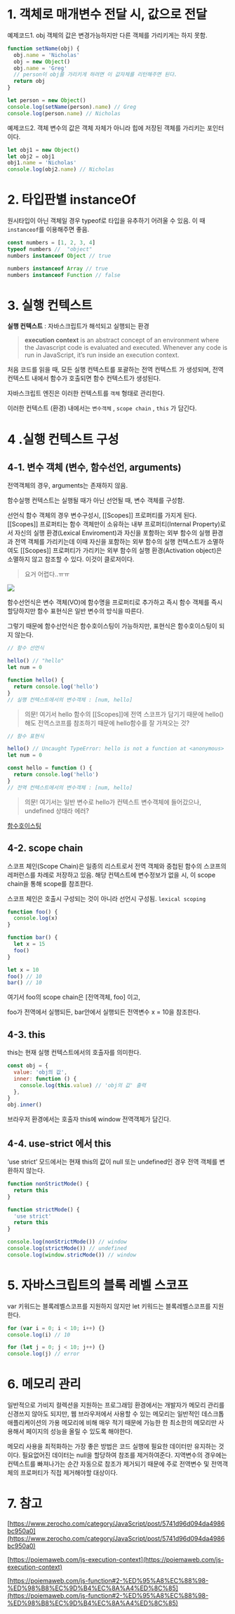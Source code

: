 # 1. 객체로 매개변수 전달 시, 값으로 전달

예제코드1. obj 객체의 값은 변경가능하지만 다른 객체를 가리키게는 하지 못함.

```js
function setName(obj) {
  obj.name = 'Nicholas'
  obj = new Object()
  obj.name = 'Greg'
  // person이 obj를 가리키게 하려면 이 값자체를 리턴해주면 된다.
  return obj
}

let person = new Object()
console.log(setName(person).name) // Greg
console.log(person.name) // Nicholas
```

예제코드2. 객체 변수의 값은 객체 자체가 아니라 힙에 저장된 객체를 가리키는 포인터이다.

```js
let obj1 = new Object()
let obj2 = obj1
obj1.name = 'Nicholas'
console.log(obj2.name) // Nicholas
```

# 2. 타입판별 instanceOf

원시타입이 아닌 객체일 경우 typeof로 타입을 유추하기 어려울 수 있음. 이 때 `instanceof`를 이용해주면 좋음.

```js
const numbers = [1, 2, 3, 4]
typeof numbers //  "object"
numbers instanceof Object // true

numbers instanceof Array // true
numbers instanceof Function // false
```

# 3. 실행 컨텍스트

**실행 컨텍스트** : 자바스크립트가 해석되고 실행되는 환경

> **execution context** is an abstract concept of an environment where the Javascript code is evaluated and executed. Whenever any code is run in JavaScript, it’s run inside an execution context.

처음 코드를 읽을 때, 모든 실행 컨텍스트를 포괄하는 전역 컨텍스트 가 생성되며, 전역 컨텍스트 내에서 함수가 호출되면 함수 컨텍스트가 생성된다.

자바스크립트 엔진은 이러한 컨텍스트를 `객체` 형태로 관리한다.

이러한 컨텍스트 (환경) 내에서는 `변수객체` , `scope chain` , `this` 가 담긴다.

# 4 .실행 컨텍스트 구성

## 4-1. 변수 객체 (변수, 함수선언, arguments)

전역객체의 경우, arguments는 존재하지 않음.

함수실행 컨텍스트는 실행될 때가 아닌 선언될 때, 변수 객체를 구성함.

선언식 함수 객체의 경우 변수구성시, [[Scopes]] 프로퍼티를 가지게 된다. [[Scopes]] 프로퍼티는 함수 객체만이 소유하는 내부 프로퍼티(Internal Property)로서 자신의 실행 환경(Lexical Enviroment)과 자신을 포함하는 외부 함수의 실행 환경과 전역 객체를 가리키는데 이때 자신을 포함하는 외부 함수의 실행 컨텍스트가 소멸하여도 [[Scopes]] 프로퍼티가 가리키는 외부 함수의 실행 환경(Activation object)은 소멸하지 않고 참조할 수 있다. 이것이 클로저이다.

> 요거 어렵다..ㅠㅠ

![](https://poiemaweb.com/img/ec_7.png)

함수선언식은 변수 객체(VO)에 함수명을 프로퍼티로 추가하고 즉시 함수 객체를 즉시 할당하지만 함수 표현식은 일반 변수의 방식을 따른다.

그렇기 때문에 함수선언식은 함수호이스팅이 가능하지만, 표현식은 함수호이스팅이 되지 않는다.

```js
// 함수 선언식

hello() // "hello"
let num = 0

function hello() {
  return console.log('hello')
}
// 실행 컨텍스트에서의 변수객체 : [num, hello]
```

> 의문! 여기서 hello 함수의 [[Scopes]]에 전역 스코프가 담기기 때문에 hello() 해도 전역스코프를 참조하기 때문에 hello함수를 잘 가져오는 것?

```js
// 함수 표현식

hello() // Uncaught TypeError: hello is not a function at <anonymous>
let num = 0

const hello = function () {
  return console.log('hello')
}
// 전역 컨텍스트에서의 변수객체 : [num, hello]
```

> 의문! 여기서는 일반 변수로 hello가 컨텍스트 변수객체에 들어갔으나, undefined 상태라 에러?

[함수호이스팅](https://poiemaweb.com/js-function#2-%ED%95%A8%EC%88%98-%ED%98%B8%EC%9D%B4%EC%8A%A4%ED%8C%85)

## 4-2. scope chain

스코프 체인(Scope Chain)은 일종의 리스트로서 전역 객체와 중첩된 함수의 스코프의 레퍼런스를 차례로 저장하고 있음. 해당 컨텍스트에 변수정보가 없을 시, 이 scope chain을 통해 scope를 참조한다.

스코프 체인은 호출시 구성되는 것이 아니라 선언시 구성됨. `lexical scoping`

```js
function foo() {
  console.log(x)
}

function bar() {
  let x = 15
  foo()
}

let x = 10
foo() // 10
bar() // 10
```

여기서 foo의 scope chain은 [전역객체, foo] 이고,

foo가 전역에서 실행되든, bar안에서 실행되든 전역변수 x = 10을 참조한다.

## 4-3. this

this는 현재 실행 컨텍스트에서의 호출자를 의미한다.

```js
const obj = {
  value: 'obj의 값',
  inner: function () {
    console.log(this.value) // 'obj의 값' 출력
  },
}
obj.inner()
```

브라우저 환경에서는 호출자 this에 window 전역객체가 담긴다.

## 4-4. use-strict 에서 this

‘use strict’ 모드에서는 현재 this의 값이 null 또는 undefined인 경우 전역 객체를 변환하지 않는다.

```js
function nonStrictMode() {
  return this
}

function strictMode() {
  'use strict'
  return this
}

console.log(nonStrictMode()) // window
console.log(strictMode()) // undefined
console.log(window.stricMode()) // window
```

# 5. 자바스크립트의 블록 레벨 스코프

var 키워드는 블록레벨스코프를 지원하지 않지만 let 키워드는 블록레벨스코프를 지원한다.

```js
for (var i = 0; i < 10; i++) {}
console.log(i) // 10

for (let j = 0; j < 10; j++) {}
console.log(j) // error
```

# 6. 메모리 관리

일반적으로 가비지 컬렉션을 지원하는 프로그래밍 환경에서는 개발자가 메모리 관리를 신경쓰지 않아도 되지만, 웹 브라우저에서 사용할 수 있는 메모리는 일반적인 데스크톱 애플리케이션의 가용 메모리에 비해 매우 적기 때문에 가능한 한 최소한의 메모리만 사용해서 페이지의 성능을 올릴 수 있도록 해야한다.

메모리 사용을 최적화하는 가장 좋은 방법은 코드 실행에 필요한 데이터만 유지하는 것이다. 필요없어진 데이터는 null을 할당하여 참조를 제거하여준다. 지역변수의 경우에는 컨텍스트를 빠져나가는 순간 자동으로 참조가 제거되기 때문에 주로 전역변수 및 전역객체의 프로퍼티가 직접 제거해야할 대상이다.

# 7. 참고

[https://www.zerocho.com/category/JavaScript/post/5741d96d094da4986bc950a0](https://www.zerocho.com/category/JavaScript/post/5741d96d094da4986bc950a0)

[https://poiemaweb.com/js-execution-context](https://poiemaweb.com/js-execution-context)

[https://poiemaweb.com/js-function#2-%ED%95%A8%EC%88%98-%ED%98%B8%EC%9D%B4%EC%8A%A4%ED%8C%85](https://poiemaweb.com/js-function#2-%ED%95%A8%EC%88%98-%ED%98%B8%EC%9D%B4%EC%8A%A4%ED%8C%85)
